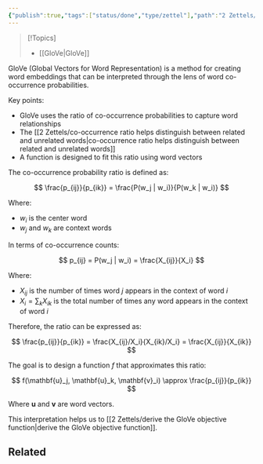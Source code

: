 ```yaml
---
{"publish":true,"tags":["status/done","type/zettel"],"path":"2 Zettels/GloVe interpretation through co-occurrence ratios.md","permalink":"/2-zettels/glo-ve-interpretation-through-co-occurrence-ratios/","PassFrontmatter":true}
---
```




> [!Topics]
> - [[GloVe\|GloVe]]

GloVe (Global Vectors for Word Representation) is a method for creating word embeddings that can be interpreted through the lens of word co-occurrence probabilities.

Key points:
- GloVe uses the ratio of co-occurrence probabilities to capture word relationships
- The [[2 Zettels/co-occurrence ratio helps distinguish between related and unrelated words\|co-occurrence ratio helps distinguish between related and unrelated words]]
- A function is designed to fit this ratio using word vectors

The co-occurrence probability ratio is defined as:

$$ 
\frac{p_{ij}}{p_{ik}} = \frac{P(w_j | w_i)}{P(w_k | w_i)}
$$

Where:
- $w_i$ is the center word
- $w_j$ and $w_k$ are context words

In terms of co-occurrence counts:

$$
p_{ij} = P(w_j | w_i) = \frac{X_{ij}}{X_i}
$$

Where:
- $X_{ij}$ is the number of times word $j$ appears in the context of word $i$
- $X_i = \sum_k X_{ik}$ is the total number of times any word appears in the context of word $i$

Therefore, the ratio can be expressed as:

$$
\frac{p_{ij}}{p_{ik}} = \frac{X_{ij}/X_i}{X_{ik}/X_i} = \frac{X_{ij}}{X_{ik}}
$$

The goal is to design a function $f$ that approximates this ratio:

$$
f(\mathbf{u}_j, \mathbf{u}_k, \mathbf{v}_i) \approx \frac{p_{ij}}{p_{ik}}
$$

Where $\mathbf{u}$ and $\mathbf{v}$ are word vectors.

This interpretation helps us to [[2 Zettels/derive the GloVe objective function\|derive the GloVe objective function]].

## Related
